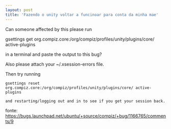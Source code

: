 ```yaml
---
layout: post
title: 'Fazendo o unity voltar a funcinoar para conta da minha mae'
---
```




Can someone affected by this please run

  gsettings get org.compiz.core:/org/compiz/profiles/unity/plugins/core/ active-plugins

  in a terminal and paste the output to this bug?

  Also please attach your ~/.xsession-errors file.

  Then try running

    gsettings reset org.compiz.core:/org/compiz/profiles/unity/plugins/core/ active-plugins

    and restarting/logging out and in to see if you get your session back.


fonte: https://bugs.launchpad.net/ubuntu/+source/compiz/+bug/1166765/comments/9
